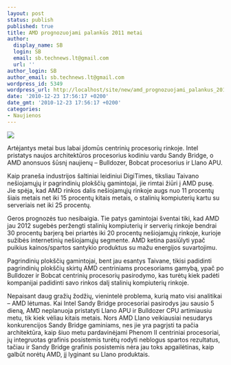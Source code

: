 ```yaml
---
layout: post
status: publish
published: true
title: AMD prognozuojami palankūs 2011 metai
author:
  display_name: SB
  login: SB
  email: sb.technews.lt@gmail.com
  url: ''
author_login: SB
author_email: sb.technews.lt@gmail.com
wordpress_id: 5349
wordpress_url: http://localhost/site/new/amd_prognozuojami_palankus_2011_metai/
date: '2010-12-23 17:56:17 +0200'
date_gmt: '2010-12-23 17:56:17 +0200'
categories:
- Naujienos
---
```

<div class="imgright"><img src="http://www.ipix.lt/images/26492743.png"  /></div>
<p>Artėjantys metai bus labai įdomūs centrinių procesorių rinkoje. Intel pristatys naujos architektūros procesorius kodiniu vardu Sandy Bridge, o AMD anonsuos šūsnį naujienų – Bulldozer, Bobcat procesorius ir Llano APU.</p>
<p>Kaip praneša industrijos šaltiniai leidiniui DigiTimes, tiksliau Taivano nešiojamųjų ir pagrindinių plokščių gamintojai, jie rimtai žiūri į AMD pusę. Jie spėja, kad AMD rinkos dalis nešiojamųjų rinkoje augs nuo 11 procentų šiais metais net iki 15 procentų kitais metais, o stalinių kompiuterių kartu su serveriais net iki 25 procentų.</p>
<p>Geros prognozės tuo nesibaigia. Tie patys gamintojai šventai tiki, kad AMD jau 2012 sugebės peržengti stalinių kompiuterių ir serverių rinkoje bendrai 30 procentų barjerą bei priartės iki 20 procentų nešiojamųjų rinkoje, kurioje sužibės internetinių nešiojamųjų segmente. AMD ketina pasiūlyti ypač puikius kainos/spartos santykio produktus su mažu energijos suvartojimu.</p>
<p>Pagrindinių plokščių gamintojai, bent jau esantys Taivane, tikisi padidinti pagrindinių plokščių skirtų AMD centriniams procesoriams gamybą, ypač po Bulldozer ir Bobcat centrinių procesorių pasirodymo, kas turėtų kiek padėti kompanijai padidinti savo rinkos dalį stalinių kompiuterių rinkoje.</p>
<p>Nepaisant daug gražių žodžių, vienintelė problema, kurią mato visi analitikai – AMD lėtumas. Kai Intel Sandy Bridge procesoriai pasirodys jau sausio 5 dieną, AMD neplanuoja pristatyti Llano APU ir Bulldozer CPU artimiausiu metu, tik kiek vėliau kitais metais. Nors AMD Llano veikiausiai nesudarys konkurencijos Sandy Bridge gaminiams, nes jie yra pagrįsti ta pačia architektūra, kaip šiuo metu pardavinėjami Phenom II centriniai procesoriai, jų integruotas grafinis posistemis turėtų rodyti neblogus spartos rezultatus, tačiau ir Sandy Bridge grafinis posistemis nėra jau toks apgailėtinas, kaip galbūt norėtų AMD, jį lyginant su Llano produktais.<br /></p>
